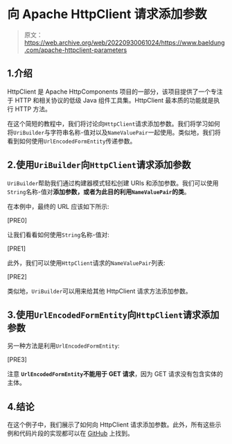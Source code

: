 # 向 Apache HttpClient 请求添加参数

> 原文：<https://web.archive.org/web/20220930061024/https://www.baeldung.com/apache-httpclient-parameters>

## 1.介绍

HttpClient 是 Apache HttpComponents 项目的一部分，该项目提供了一个专注于 HTTP 和相关协议的低级 Java 组件工具集。HttpClient 最本质的功能就是执行 HTTP 方法。

在这个简短的教程中，我们将讨论向`HttpClient`请求添加参数。我们将学习如何将`UriBuilder`与字符串名称-值对以及`NameValuePair`一起使用。类似地，我们将看到如何使用`UrlEncodedFormEntity`传递参数。

## 2.使用`UriBuilder`向`HttpClient`请求添加参数

`UriBuilder`帮助我们通过构建器模式轻松创建 URIs 和添加参数。我们可以使用`String`名称-值对**添加参数，或者为此目的利用`NameValuePair`的类**。

在本例中，最终的 URL 应该如下所示:

[PRE0]

让我们看看如何使用`String`名称-值对:

[PRE1]

此外，我们可以使用`HttpClient`请求的`NameValuePair`列表:

[PRE2]

类似地，`UriBuilder`可以用来给其他 HttpClient 请求方法添加参数。

## 3.使用`UrlEncodedFormEntity`向`HttpClient`请求添加参数

另一种方法是利用`UrlEncodedFormEntity`:

[PRE3]

注意 **`UrlEncodedFormEntity`不能用于 GET 请求**，因为 GET 请求没有包含实体的主体。

## 4.结论

在这个例子中，我们展示了如何向 HttpClient 请求添加参数。此外，所有这些示例和代码片段的实现都可以在 [GitHub](https://web.archive.org/web/20220520160738/https://github.com/eugenp/tutorials/tree/master/httpclient-simple) 上找到。